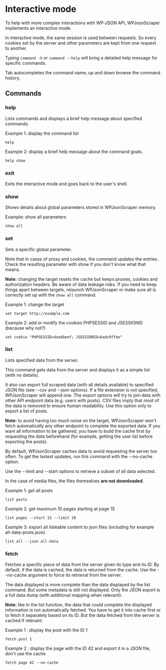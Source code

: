 # Interactive mode

To help with more complex interactions with WP-JSON API, WPJsonScraper implements an interactive mode.

In interactive mode, the same session is used between requests. So every cookies set by the server and other parameters are kept 
from one request to another.

Typing `command -h` or `command --help` will bring a detailed help message for specific commands.

Tab autocompletes the command name, up and down browse the command history.

## Commands

### help

Lists commands and displays a brief help message about specified commands.

Example 1: display the command list

    help

Example 2: display a brief help message about the command goals.

    help show

### exit

Exits the interactive mode and goes back to the user's shell.

### show

Shows details about global parameters stored in WPJsonScraper memory.

Example: show all parameters

    show all

### set

Sets a specific global parameter. 

Note that in cases of proxy and cookies, the command updates the entries. 
Check the resulting parameter with show if you don't know what that means.

**Note:** changing the target resets the cache but keeps proxies, cookies and authorization headers. Be aware 
of data leakage risks. If you need to keep things apart between targets, relaunch WPJsonScraper or make sure 
all is correctly set up with the `show all` command.

Example 1: change the target

    set target http://example.com

Example 2: add or modify the cookies PHPSESSID and JSESSIONID (because why not?)

    set cookie "PHPSESSID=deadbeef; JSESSIONID=badc0ffee"

### list

Lists specified data from the server.

This command gets data from the server and displays it as a simple list (with no details).

It also can export full scraped data (with all details available) to specified JSON file 
(see --csv and --json options). If a file extension is not specified, WPJsonScraper will append one. 
The export options will try to join data with other API endpoint data (e.g. users with posts). CSV files 
imply that most of the data is removed to ensure human readability. Use this option only to export a list of 
posts.

**Note:** to avoid having too much noise on the target, WPJsonScraper won't fetch automatically any other 
endpoint to complete the exported data. If you want all information to be gathered, you have to build the 
cache first by requesting the data beforehand (for example, getting the user list before exporting the posts).

By default, WPJsonScraper caches data to avoid requesting the server too often. To get the lastest updates, 
run this command with the --no-cache option.

Use the --limit and --start options to retrieve a subset of all data selected.

In the case of media files, the files themselves **are not downloaded**.

Example 1: get all posts

    list posts

Example 2: get maximum 10 pages starting at page 15

    list pages --start 15 --limit 10

Example 3: export all listeable content to json files (including for example all-data-posts.json)

    list all --json all-data

### fetch

Fetches a specific piece of data from the server given its type and its ID. By default, if the data is cached, 
the data is returned from the cache. Use the --no-cache argument to force its retrieval from the server.

The data displayed is more complete than the data displayed by the list command. But some metadata is still not 
displayed. Only the JSON export is a full data dump (with additional mapping when relevant).

**Note:** like in the list function, the data that could complete the displayed information is not automatically 
fetched. You have to get it into cache first or to fetch it separately based on its ID. But the data fetched from 
the server is cached if relevant.

Example 1 : display the post with the ID 1

    fetch post 1

Example 2 : display the page with the ID 42 and export it in a JSON file, don't use the cache

    fetch page 42 --no-cache